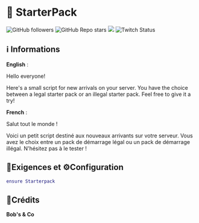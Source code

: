 # 🎁 StarterPack

![GitHub followers](https://img.shields.io/github/followers/shoot1101?style=for-the-badge) ![GitHub Repo stars](https://img.shields.io/github/stars/shoot1101/StarterPack?style=for-the-badge) [![](https://img.shields.io/badge/Discord-7289DA?style=for-the-badge&logo=discord&logoColor=white)]((https://discord.gg/X36mxQTk5b)) ![Twitch Status](https://img.shields.io/twitch/status/BobMarly1?style=for-the-badge)

## **ℹ️ Informations**

**English** :

Hello everyone!

Here's a small script for new arrivals on your server. You have the choice between a legal starter pack or an illegal starter pack. Feel free to give it a try!

**French** :

Salut tout le monde !

Voici un petit script destiné aux nouveaux arrivants sur votre serveur. Vous avez le choix entre un pack de démarrage légal ou un pack de démarrage illégal. N'hésitez pas à le tester !

## **🧱Exigences et ⚙️Configuration**

```lua
ensure Starterpack
```

## **💌Crédits**


**Bob's & Co**
